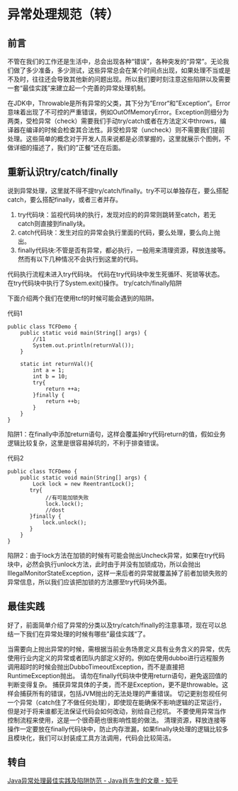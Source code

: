 # 异常处理规范（转）



## 前言

不管在我们的工作还是生活中，总会出现各种“错误”，各种突发的“异常”。无论我们做了多少准备，多少测试，这些异常总会在某个时间点出现，如果处理不当或是不及时，往往还会导致其他新的问题出现。所以我们要时刻注意这些陷阱以及需要一套“最佳实践”来建立起一个完善的异常处理机制。

在JDK中，Throwable是所有异常的父类，其下分为”Error“和”Exception“。Error意味着出现了不可控的严重错误，例如OutOfMemoryError。Exception则细分为两类，受检异常（check）需要我们手动try/catch或者在方法定义中throws，编译器在编译的时候会检查其合法性。非受检异常（uncheck）则不需要我们提前处理。这些简单的概念对于开发人员来说都是必须掌握的，这里就展示个图例，不做详细的描述了，我们的”正餐“还在后面。



## 重新认识try/catch/finally

说到异常处理，这里就不得不提try/catch/finally。try不可以单独存在，要么搭配catch，要么搭配finally，或者三者并存。

1. try代码块：监视代码块的执行，发现对应的的异常则跳转至catch，若无catch则直接到finally块。
2. catch代码块：发生对应的异常会执行里面的代码，要么处理，要么向上抛出。
3. finally代码块:不管是否有异常，都必执行，一般用来清理资源，释放连接等。然而有以下几种情况不会执行到这里的代码。

代码执行流程未进入try代码块。
代码在try代码块中发生死循环、死锁等状态。
在try代码块中执行了System.exit()操作。
try/catch/finally陷阱

下面介绍两个我们在使用tcf的时候可能会遇到的陷阱。

代码1

```text
public class TCFDemo {
    public static void main(String[] args) {
        //11
        System.out.println(returnVal());
    }

    static int returnVal(){
        int a = 1;
        int b = 10;
        try{
            return ++a;
        }finally {
            return ++b;
        }
    }
}
```

陷阱1：在finally中添加return语句，这样会覆盖掉try代码return的值，假如业务逻辑比较复杂，这里是很容易掉坑的，不利于排查错误。

代码2

```text
public class TCFDemo {
    public static void main(String[] args) {
        Lock lock = new ReentrantLock();
       try{
            //有可能加锁失败
            lock.lock();
            //dost
       }finally {
           lock.unlock();
       }
    }
}
```

陷阱2：由于lock方法在加锁的时候有可能会抛出Uncheck异常，如果在try代码块中，必然会执行unlock方法，此时由于并没有加锁成功，所以会抛出IllegalMonitorStateException，这样一来后者的异常就覆盖掉了前者加锁失败的异常信息，所以我们应该把加锁的方法挪至try代码块外面。



## 最佳实践

好了，前面简单介绍了异常的分类以及try/catch/finally的注意事项，现在可以总结一下我们在异常处理的时候有哪些”最佳实践“了。

当需要向上抛出异常的时候，需根据当前业务场景定义具有业务含义的异常，优先使用行业内定义的异常或者团队内部定义好的。例如在使用dubbo进行远程服务调用超时的时候会抛出DubboTimeoutException，而不是直接把RuntimeException抛出。
请勿在finally代码块中使用return语句，避免返回值的判断变得复杂。
捕获异常具体的子类，而不是Exception，更不是throwable。这样会捕获所有的错误，包括JVM抛出的无法处理的严重错误。
切记更别忽视任何一个异常（catch住了不做任何处理），即使现在能确保不影响逻辑的正常运行，但是对于将来谁都无法保证代码会如何改动，别给自己挖坑。
不要使用异常当作控制流程来使用，这是一个很奇葩也很影响性能的做法。
清理资源，释放连接等操作一定要放在finally代码块中，防止内存泄漏，如果finally块处理的逻辑比较多且模块化，我们可以封装成工具方法调用，代码会比较简洁。



## 转自

[Java异常处理最佳实践及陷阱防范 - Java肖先生的文章 - 知乎](https://zhuanlan.zhihu.com/p/64592696)